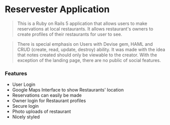 # Reservester Application

> This is a Ruby on Rails 5 application that allows users to make reservations at local restaurants. It allows restaurant's owners to create profiles of their restaurants for user to see.

>There is special emphasis on Users with Devise gem, HAML and CRUD (create, read, update, destroy) ability. It was made with the idea that notes created should only be viewable to the creator. With the exception of the landing page, there are no public of social features.



### Features

- User Login
- Google Maps Interface to show Restaurants' location
- Reservations can easily be made
- Owner login for Restaurant profiles
- Secure login
- Photo uploads of restaurant
- Nicely styled